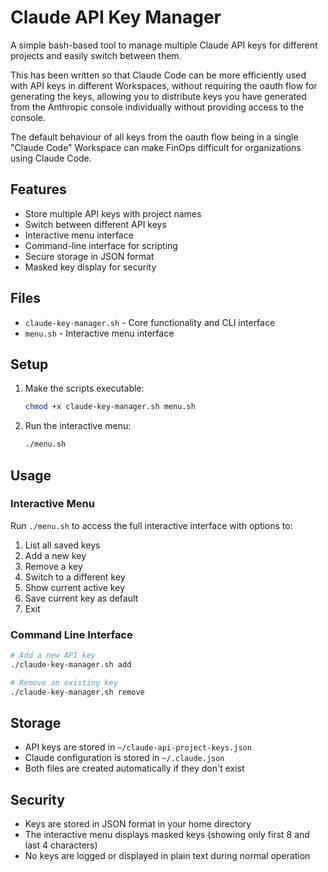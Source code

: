 # Claude API Key Manager

A simple bash-based tool to manage multiple Claude API keys for different projects and easily switch between them.

This has been written so that Claude Code can be more efficiently used with API keys in different Workspaces, without requiring the oauth flow for generating the keys, allowing you to distribute keys you have generated from the Anthropic console individually without providing access to the console. 

The default behaviour of all keys from the oauth flow being in a single "Claude Code" Workspace can make FinOps difficult for organizations using Claude Code. 

## Features

- Store multiple API keys with project names
- Switch between different API keys
- Interactive menu interface
- Command-line interface for scripting
- Secure storage in JSON format
- Masked key display for security

## Files

- `claude-key-manager.sh` - Core functionality and CLI interface
- `menu.sh` - Interactive menu interface

## Setup

1. Make the scripts executable:
   
   ```bash
   chmod +x claude-key-manager.sh menu.sh
   ```

2. Run the interactive menu:
   
   ```bash
   ./menu.sh
   ```

## Usage

### Interactive Menu

Run `./menu.sh` to access the full interactive interface with options to:

1. List all saved keys
2. Add a new key
3. Remove a key
4. Switch to a different key
5. Show current active key
6. Save current key as default
7. Exit

### Command Line Interface

```bash
# Add a new API key
./claude-key-manager.sh add

# Remove an existing key
./claude-key-manager.sh remove
```

## Storage

- API keys are stored in `~/claude-api-project-keys.json`
- Claude configuration is stored in `~/.claude.json`
- Both files are created automatically if they don't exist

## Security

- Keys are stored in JSON format in your home directory
- The interactive menu displays masked keys (showing only first 8 and last 4 characters)
- No keys are logged or displayed in plain text during normal operation